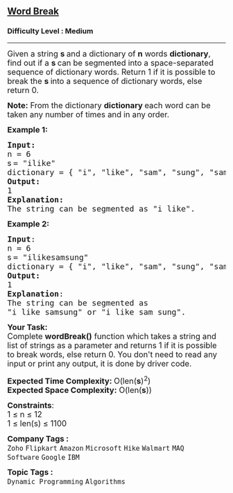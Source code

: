 <h2><a href="https://www.geeksforgeeks.org/problems/word-break1352/1">Word Break</a></h2><h3>Difficulty Level : Medium</h3><hr><div class="problems_problem_content__Xm_eO"><p><span style="font-size: 18px;">Given a string <strong>s </strong>and a dictionary of&nbsp;<strong>n</strong> words <strong>dictionary</strong>, find out if a&nbsp;<strong>s </strong>can be segmented into a space-separated sequence of dictionary words. R</span><span style="font-size: 18px;">eturn 1 if it is possible to break the&nbsp;<strong>s </strong>into a </span><span style="font-size: 18px;">sequence of dictionary words</span><span style="font-size: 18px;">, else return 0.</span><span style="font-size: 18px;">&nbsp;</span></p>
<p><span style="font-size: 18px;"><strong>Note:</strong>&nbsp;From the dictionary&nbsp;<strong>dictionary </strong>each word can be taken any number of times and in any order.</span></p>
<p><span style="font-size: 18px;"><strong>Example 1:</strong></span></p>
<pre><span style="font-size: 18px;"><strong>Input:</strong>
n = 6<br><span style="font-family: -apple-system, BlinkMacSystemFont, 'Segoe UI', Roboto, Oxygen, Ubuntu, Cantarell, 'Open Sans', 'Helvetica Neue', sans-serif; white-space: normal;">s</span><strong style="font-family: -apple-system, BlinkMacSystemFont, 'Segoe UI', Roboto, Oxygen, Ubuntu, Cantarell, 'Open Sans', 'Helvetica Neue', sans-serif; white-space: normal;"> </strong>= "ilike"<br>dictionary = { "i", "like", "sam", "sung", "samsung", "mobile"}<br><strong>Output:
</strong>1
<strong>Explanation:
</strong>The string can be segmented as "i like".
</span></pre>
<p><span style="font-size: 18px;"><strong>Example 2:</strong></span></p>
<pre><span style="font-size: 18px;"><strong>Input</strong>:
n = 6<br><span style="font-family: -apple-system, BlinkMacSystemFont, 'Segoe UI', Roboto, Oxygen, Ubuntu, Cantarell, 'Open Sans', 'Helvetica Neue', sans-serif; white-space: normal;">s</span><strong style="font-family: -apple-system, BlinkMacSystemFont, 'Segoe UI', Roboto, Oxygen, Ubuntu, Cantarell, 'Open Sans', 'Helvetica Neue', sans-serif; white-space: normal;"> </strong>= "ilikesamsung"<br></span><span style="font-size: 18px;">dictionary = { "i", "like", "sam", "sung", "samsung", "mobile"}
<strong>Output:
</strong>1
<strong>Explanation</strong>:
The string can be segmented as 
"i like samsung" or "i like sam sung".
</span></pre>
<p><span style="font-size: 18px;"><strong>Your Task:</strong><br>Complete&nbsp;<strong>wordBreak()</strong>&nbsp;function which takes a string and list of strings as a parameter&nbsp;and returns 1 if it is possible to break words, else return&nbsp;0. You don't need to read any input or print any output, it is done by driver code.</span></p>
<p><span style="font-size: 18px;"><strong>Expected Time Complexity: </strong>O(len(<strong>s</strong>)<sup>2</sup>)<br></span><span style="font-size: 18px;"><strong>Expected Space Complexity:</strong>&nbsp;O(len(<strong>s</strong>))</span></p>
<p><span style="font-size: 18px;"><strong>Constraints</strong>:<br>1 ≤ n ≤ 12<br>1 ≤ len(s) ≤ 1100</span></p></div><p><span style=font-size:18px><strong>Company Tags : </strong><br><code>Zoho</code>&nbsp;<code>Flipkart</code>&nbsp;<code>Amazon</code>&nbsp;<code>Microsoft</code>&nbsp;<code>Hike</code>&nbsp;<code>Walmart</code>&nbsp;<code>MAQ Software</code>&nbsp;<code>Google</code>&nbsp;<code>IBM</code>&nbsp;<br><p><span style=font-size:18px><strong>Topic Tags : </strong><br><code>Dynamic Programming</code>&nbsp;<code>Algorithms</code>&nbsp;